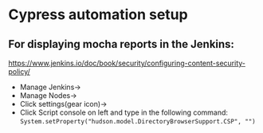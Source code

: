# Cypress automation setup

## For displaying mocha reports in the Jenkins:

https://www.jenkins.io/doc/book/security/configuring-content-security-policy/

- Manage Jenkins->
- Manage Nodes->
- Click settings(gear icon)->
- Click Script console on left and type in the following command:
  `System.setProperty("hudson.model.DirectoryBrowserSupport.CSP", "")`

